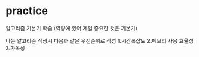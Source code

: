 # practice
알고리즘 기본기 학습
(역량에 있어 제일 중요한 것은 기본기)

나는 알고리즘 작성시 다음과 같은 우선순위로 작성
1.시간복잡도
2.메모리 사용 효율성
3.가독성
